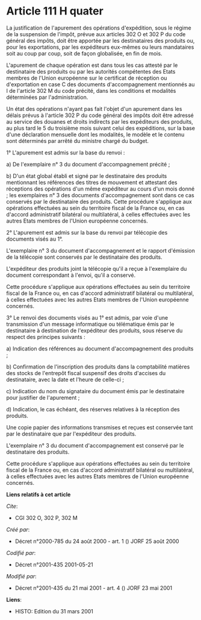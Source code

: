 # Article 111 H quater

La justification de l'apurement des opérations d'expédition, sous le régime de la suspension de l'impôt, prévue aux articles
302 O et 302 P du code général des impôts, doit être apportée par les destinataires des produits ou, pour les exportations,
par les expéditeurs eux-mêmes ou leurs mandataires soit au coup par coup, soit de façon globalisée, en fin de mois.

L'apurement de chaque opération est dans tous les cas attesté par le destinataire des produits ou par les autorités
compétentes des Etats membres de l'Union européenne sur le certificat de réception ou d'exportation en case C des documents
d'accompagnement mentionnés au I de l'article 302 M du code précité, dans les conditions et modalités déterminées par
l'administration.

Un état des opérations n'ayant pas fait l'objet d'un apurement dans les délais prévus à l'article 302 P du code général des
impôts doit être adressé au service des douanes et droits indirects par les expéditeurs des produits, au plus tard le 5 du
troisième mois suivant celui des expéditions, sur la base d'une déclaration mensuelle dont les modalités, le modèle et le
contenu sont déterminés par arrêté du ministre chargé du budget.

1° L'apurement est admis sur la base du renvoi :

a) De l'exemplaire n° 3 du document d'accompagnement précité ;

b) D'un état global établi et signé par le destinataire des produits mentionnant les références des titres de mouvement et
attestant des réceptions des opérations d'un même expéditeur au cours d'un mois donné ; les exemplaires n° 3 des documents
d'accompagnement sont dans ce cas conservés par le destinataire des produits. Cette procédure s'applique aux opérations
effectuées au sein du territoire fiscal de la France ou, en cas d'accord administratif bilatéral ou multilatéral, à celles
effectuées avec les autres Etats membres de l'Union européenne concernés.

2° L'apurement est admis sur la base du renvoi par télécopie des documents visés au 1°.

L'exemplaire n° 3 du document d'accompagnement et le rapport d'émission de la télécopie sont conservés par le destinataire
des produits.

L'expéditeur des produits joint la télécopie qu'il a reçue à l'exemplaire du document correspondant à l'envoi, qu'il a
conservé.

Cette procédure s'applique aux opérations effectuées au sein du territoire fiscal de la France ou, en cas d'accord
administratif bilatéral ou multilatéral, à celles effectuées avec les autres Etats membres de l'Union européenne concernés.

3° Le renvoi des documents visés au 1° est admis, par voie d'une transmission d'un message informatique ou télématique émis
par le destinataire à destination de l'expéditeur des produits, sous réserve du respect des principes suivants :

a) Indication des références au document d'accompagnement des produits ;

b) Confirmation de l'inscription des produits dans la comptabilité matières des stocks de l'entrepôt fiscal suspensif des
droits d'accises du destinataire, avec la date et l'heure de celle-ci ;

c) Indication du nom du signataire du document émis par le destinataire pour justifier de l'apurement ;

d) Indication, le cas échéant, des réserves relatives à la réception des produits.

Une copie papier des informations transmises et reçues est conservée tant par le destinataire que par l'expéditeur des
produits.

L'exemplaire n° 3 du document d'accompagnement est conservé par le destinataire des produits.

Cette procédure s'applique aux opérations effectuées au sein du territoire fiscal de la France ou, en cas d'accord
administratif bilatéral ou multilatéral, à celles effectuées avec les autres Etats membres de l'Union européenne concernés.

**Liens relatifs à cet article**

_Cite_:

  - CGI 302 O, 302 P, 302 M

_Créé par_:

  - Décret n°2000-785 du 24 août 2000 - art. 1 () JORF 25 août 2000

_Codifié par_:

  - Décret n°2001-435 2001-05-21

_Modifié par_:

  - Décret n°2001-435 du 21 mai 2001 - art. 4 () JORF 23 mai 2001

**Liens**:

  - HISTO: Edition du 31 mars 2001
